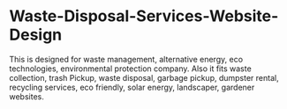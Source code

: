 # Waste-Disposal-Services-Website-Design
This is designed for waste management, alternative energy, eco technologies, environmental protection company. Also it fits waste collection, trash Pickup, waste disposal, garbage pickup, dumpster rental, recycling services, eco friendly, solar energy, landscaper, gardener websites.
